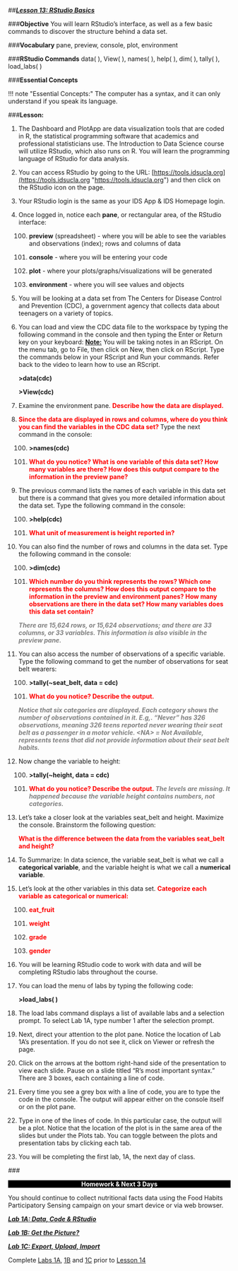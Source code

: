 ##***<u>Lesson 13: RStudio Basics</u>***

###**Objective**
You will learn RStudio’s interface, as well as a few basic commands to discover the structure behind
a data set.


###**Vocabulary**
pane, preview, console, plot, environment

###**RStudio Commands**
data( ), View( ), names( ), help( ), dim( ), tally( ), load_labs( )

###**Essential Concepts**

!!! note "Essential Concepts:"
    The computer has a syntax, and it can only understand if you speak its language.
    

###**Lesson:**
1. The Dashboard and PlotApp are data visualization tools that are coded in R,
the statistical programming software that academics and professional statisticians use. The
Introduction to Data Science course will utilize RStudio, which also runs on R. You will learn the
programming language of RStudio for data analysis.

2. You can access RStudio by going to the URL: [https://tools.idsucla.org](https://tools.idsucla.org "https://tools.idsucla.org") and
then click on the RStudio icon on the page.

3. Your RStudio login is the same as your IDS App & IDS Homepage login.

4. Once logged in, notice each **pane**, or rectangular area, of the RStudio interface:

    100. **preview** (spreadsheet) - where you will be able to see the variables and observations
    (index); rows and columns of data

    100. **console** - where you will be entering your code

    100. **plot** - where your plots/graphs/visualizations will be generated

    100. **environment** - where you will see values and objects

5. You will be looking at a data set from The Centers for Disease Control and
Prevention (CDC), a government agency that collects data about teenagers on a variety of topics.

6. You can load and view the CDC data file to the workspace by typing the following
command in the console and then typing the Enter or Return key on your keyboard: **<u>Note:</u>** You will be taking notes in an RScript. On the menu tab, go to File, then click on New, then click on RScript. Type the commands below in your RScript and Run your commands. Refer back to the video to learn how to use an RScript.

    **>data(cdc)**

    **>View(cdc)**

7. Examine the environment pane. <strong style="color: red;"> Describe how the data are displayed. </strong> 

8. <strong style="color: red;"> Since the data are displayed in rows and columns, where do you think you can find the variables in the CDC data set? </strong> Type the next command in the console:

    100. **>names(cdc)**

    100. <strong style="color: red;"> What do you notice? What is one variable of this data set? How many variables are
    there? How does this output compare to the information in the preview pane?  </strong>

9. The previous command lists the names of each variable in this data set but there is a command that gives you more detailed information about the data set. Type the following
command in the console:

    100. **>help(cdc)**

    100. <strong style="color: red;"> What unit of measurement is height reported in? </strong>

10. You can also find the number of rows and columns in the data set. Type the following command in the console:

    100. **>dim(cdc)**

    100. <strong style="color: red;"> Which number do you think represents the rows? Which one represents the
    columns? How does this output compare to the information in the preview and
    environment panes? How many observations are there in the data set? How many
    variables does this data set contain? </strong> 
    
    <span style="color:grey">***There are 15,624 rows, or 15,624 observations;
    and there are 33 columns, or 33 variables. This information is also visible in the
    preview pane.***</span>

11. You can also access the number of observations of a specific variable. Type the following command to get the number of observations for seat belt wearers:

    100. **>tally(~seat_belt, data = cdc)**

    100. <strong style="color: red;"> What do you notice? Describe the output. </strong> 
    
    <span style="color:grey">***Notice that six categories are
    displayed. Each category shows the number of observations contained in it. E.g,.
    “Never” has 326 observations, meaning 326 teens reported never wearing their
    seat belt as a passenger in a motor vehicle. &lt;NA> = Not Available, represents teens
    that did not provide information about their seat belt habits.***</span>

12. Now change the variable to height:

    100. **>tally(~height, data = cdc)**

    100. <strong style="color: red;"> What do you notice? Describe the output. </strong> <span style="color:grey">***The levels are missing. It happened
    because the variable height contains numbers, not categories.***</span>

13. Let’s take a closer look at the variables seat_belt and height. Maximize the console. Brainstorm the following question:

    <strong style="color: red;"> What is the difference between the data from the variables seat_belt and height?</strong>

14. To Summarize: In data science, the variable seat_belt is what we call a **categorical variable**, and
the variable height is what we call a **numerical variable**.

15. Let’s look at the other variables in this data set. <strong style="color: red;"> Categorize each variable as categorical
or numerical: </strong>

    100. <strong style="color: red;"> eat_fruit </strong>

    100. <strong style="color: red;"> weight </strong>

    100. <strong style="color: red;"> grade </strong>

    100. <strong style="color: red;"> gender </strong>

16. You will be learning RStudio code to work with data and will be completing
RStudio labs throughout the course.

17. You can load the menu of labs by typing the following code:

    **>load_labs( )**

18. The load labs command displays a list of available labs and a selection prompt. To select Lab 1A,
type number 1 after the selection prompt.

19. Next, direct your attention to the plot pane. Notice the location of Lab 1A’s presentation. If you do not see it, click on Viewer or refresh the page.

20. Click on the arrows at the bottom right-hand side of the presentation to view each slide. Pause on
a slide titled “R’s most important syntax.” There are 3 boxes, each containing a line of code.

21. Every time you see a grey box with a line of code, you are to type the code in the
console. The output will appear either on the console itself or on the plot pane.

22. Type in one of the lines of code. In this particular case, the output will be a plot. Notice that the location of the plot is in the same area of the slides but under the Plots tab. You can toggle between the plots and presentation tabs by clicking each tab.

23. You will be completing the first lab, 1A, the next day of class.


###<p style="background: black; color: white; text-align: center;">**Homework & Next 3 Days**</p>
You should continue to collect nutritional facts data using the Food Habits Participatory Sensing
campaign on your smart device or via web browser.

[<u>***Lab 1A: Data, Code & RStudio***</u>](lab1a.md)

[<u>***Lab 1B: Get the Picture?***</u>](lab1b.md)

[<u>***Lab 1C: Export, Upload, Import***</u>](lab1c.md)

Complete [Labs 1A](lab1a.md), [1B](lab1b.md) and [1C](lab1c.md) prior to [Lesson 14](lesson14.md)